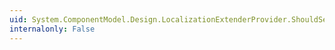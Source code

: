 ```yaml
---
uid: System.ComponentModel.Design.LocalizationExtenderProvider.ShouldSerializeLanguage(System.Object)
internalonly: False
---
```


